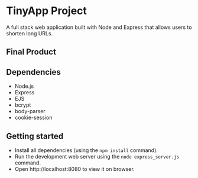 # TinyApp Project

A full stack web application built with Node and Express that allows users to shorten long URLs.

## Final Product


## Dependencies

- Node.js
- Express
- EJS
- bcrypt
- body-parser
- cookie-session

## Getting started

- Install all dependencies (using the `npm install` command).
- Run the development web server using the `node express_server.js` command.
- Open http://localhost:8080 to view it on browser.

